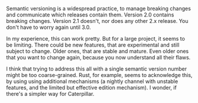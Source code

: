 Semantic versioning is a widespread practice, to manage breaking changes and
communicate which releases contain them. Version 2.0 contains breaking changes.
Version 2.1 doesn't, nor does any other 2.x release. You don't have to worry
again until 3.0.

In my experience, this can work pretty. But for a large project, it seems to be
limiting. There could be new features, that are experimental and still subject
to change. Older ones, that are stable and mature. Even older ones that you want
to change again, because you now understand all their flaws.

I think that trying to address this all with a single semantic version number
might be too coarse-grained. Rust, for example, seems to acknowledge this, by
using using additional mechanisms (a nightly channel with unstable features, and
the limited but effective edition mechanism). I wonder, if there's a simpler way
for Caterpillar.
